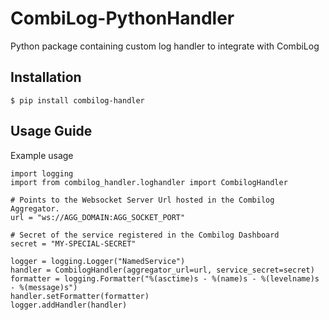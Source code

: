 # CombiLog-PythonHandler

Python package containing custom log handler to integrate with CombiLog

## Installation

```
$ pip install combilog-handler
```

## Usage Guide

Example usage

```
import logging
import from combilog_handler.loghandler import CombilogHandler

# Points to the Websocket Server Url hosted in the Combilog Aggregator.
url = "ws://AGG_DOMAIN:AGG_SOCKET_PORT"

# Secret of the service registered in the Combilog Dashboard
secret = "MY-SPECIAL-SECRET"

logger = logging.Logger("NamedService")
handler = CombilogHandler(aggregator_url=url, service_secret=secret)
formatter = logging.Formatter("%(asctime)s - %(name)s - %(levelname)s - %(message)s")
handler.setFormatter(formatter)
logger.addHandler(handler)

```
